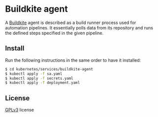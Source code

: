 # Buildkite agent

A [Buildkite](https://buildkite.com/) agent is described as a build runner process used for automation pipelines. It
essentially polls data from its repository and runs the defined steps specified in the given pipeline.

## Install

Run the following instructions in the same order to have it installed:

```bash
$ cd kubernetes/services/buildkite-agent
$ kubectl apply -f sa.yaml
$ kubectl apply -f secrets.yaml
$ kubectl apply -f deployment.yaml
```

## License

[GPLv3](LICENSE) license
